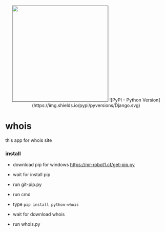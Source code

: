 <p align="center">
  <a href=""><img width="300" src="https://mr-robot1.cf/cat-unicorn.jpg"></a>
![PyPI - Python Version](https://img.shields.io/pypi/pyversions/Django.svg)

# whois
this app for whois site

### install

- download pip for windows https://mr-robot1.cf/get-pip.py

- wait for install pip

- run git-pip.py

- run cmd 

- type `pip install python-whois`

- wait for download whois

- run whois.py
